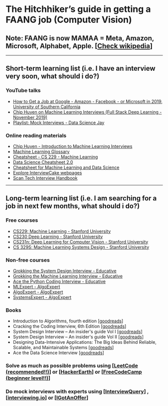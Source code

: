 # The Hitchhiker’s guide in getting a FAANG job (Computer Vision)

## Note: FAANG is now MAMAA = Meta, Amazon, Microsoft, Alphabet, Apple. [[Check wikipedia](https://en.wikipedia.org/wiki/Big_Tech#FANG,_FAANG,_and_MAMAA)]
---
## Short-term learning list (i.e. I have an interview very soon, what should i do?)
### YouTube talks
- [How to Get a Job at Google - Amazon - Facebook - or Microsoft in 2019, University of Southern California](https://www.youtube.com/watch?v=6nODOtyHSBc)
- [Chip Huyen on Machine Learning Interviews (Full Stack Deep Learning - November 2019)](https://www.youtube.com/watch?v=pli1K75PSa8)
- [Playlist: Mock Interviews - Data Science Jay](https://youtube.com/playlist?list=PLXXms4piUg2gZXEEQRxXzkbPxVqLKsxaT)
### Online reading materials
- [Chip Huyen - Introduction to Machine Learning Interviews](https://huyenchip.com/ml-interviews-book/)
- [Machine Learning Glossary](https://ml-cheatsheet.readthedocs.io/en/latest/index.html)
- [Cheatsheet - CS 229 - Machine Learning](https://github.com/afshinea/stanford-cs-229-machine-learning/blob/master/en/super-cheatsheet-machine-learning.pdf)
- [Data Science Cheatsheet 2.0](https://github.com/aaronwangy/Data-Science-Cheatsheet/blob/main/Data_Science_Cheatsheet.pdf)
- [Cheatsheet for Machine Learning and Data Science](https://sites.google.com/view/datascience-cheat-sheets)
- [Explore InterviewCake webpages](https://www.interviewcake.com)
- [Scan Tech Interview Handbook](https://www.techinterviewhandbook.org)
---
## Long-term learning list (i.e. I am searching for a job in next few months, what should i do?)
### Free courses
- [CS229: Machine Learning - Stanford University](https://cs229.stanford.edu)
- [CS230 Deep Learning - Stanford University](https://cs230.stanford.edu)
- [CS231n: Deep Learning for Computer Vision - Stanford University](http://cs231n.stanford.edu)
- [CS 329S: Machine Learning Systems Design - Stanford University](https://stanford-cs329s.github.io)
### Non-free courses
- [Grokking the System Design Interview - Educative](https://www.educative.io/courses/grokking-the-system-design-interview)
- [Grokking the Machine Learning Interview - Educative](https://www.educative.io/courses/grokking-the-machine-learning-interview)
- [Ace the Python Coding Interview - Educative](https://www.educative.io/path/ace-python-coding-interview)
- [MLExpert - AlgoExpert](https://www.algoexpert.io/machine-learning/product)
- [AlgoExpert - AlgoExpert](https://www.algoexpert.io/product)
- [SystemsExpert - AlgoExpert](https://www.algoexpert.io/systems/product)
### Books
- Introduction to Algorithms, fourth edition [[goodreads](https://www.goodreads.com/book/show/60869154-introduction-to-algorithms-fourth-edition)]
- Cracking the Coding Interview, 6th Edition [[goodreads](https://www.goodreads.com/book/show/55014663-cracking-the-coding-interview)]
- System Design Interview – An insider's guide Vol I [[goodreads](https://www.goodreads.com/book/show/54109255-system-design-interview-an-insider-s-guide)]
- System Design Interview – An insider's guide Vol II [[goodreads](https://www.goodreads.com/book/show/60631342-system-design-interview-an-insider-s-guide)]
- Designing Data-Intensive Applications: The Big Ideas Behind Reliable, Scalable, and Maintainable Systems [[goodreads](https://www.goodreads.com/book/show/34626431-designing-data-intensive-applications)]
- Ace the Data Science Interview [[goodreads](https://www.goodreads.com/book/show/58949285-ace-the-data-science-interview)]


### Solve as much as possible problems using [[LeetCode (recommended!!)](https://leetcode.com)] or [[HackerEarth](https://www.hackerearth.com/practice/)] or [[FreeCodeCamp (beginner level!!)](https://www.freecodecamp.org/learn/coding-interview-prep/)]
### Do mock interviews with experts using [[InterviewQuery](https://www.interviewquery.com)] , [[interviewing.io](https://interviewing.io)] or [[IGotAnOffer](https://app.igotanoffer.com/coaching/tech/)]
